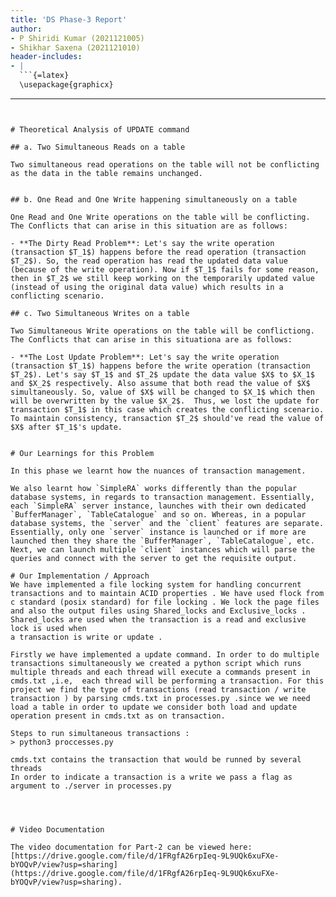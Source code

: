 ```yaml
---
title: 'DS Phase-3 Report'
author: 
- P Shiridi Kumar (2021121005)
- Shikhar Saxena (2021121010)
header-includes:
- |
  ```{=latex}
  \usepackage{graphicx}
  ```
---
```


# Theoretical Analysis of UPDATE command

## a. Two Simultaneous Reads on a table

Two simultaneous read operations on the table will not be conflicting as the data in the table remains unchanged.


## b. One Read and One Write happening simultaneously on a table

One Read and One Write operations on the table will be conflicting. The Conflicts that can arise in this situation are as follows:

- **The Dirty Read Problem**: Let's say the write operation (transaction $T_1$) happens before the read operation (transaction $T_2$). So, the read operation has read the updated data value (because of the write operation). Now if $T_1$ fails for some reason, then in $T_2$ we still keep working on the temporarily updated value (instead of using the original data value) which results in a conflicting scenario.

## c. Two Simultaneous Writes on a table

Two Simultaneous Write operations on the table will be conflictiong. The Conflicts that can arise in this situationa are as follows:

- **The Lost Update Problem**: Let's say the write operation (transaction $T_1$) happens before the write operation (transaction $T_2$). Let's say $T_1$ and $T_2$ update the data value $X$ to $X_1$ and $X_2$ respectively. Also assume that both read the value of $X$ simultaneously. So, value of $X$ will be changed to $X_1$ which then will be overwritten by the value $X_2$.  Thus, we lost the update for transaction $T_1$ in this case which creates the conflicting scenario. To maintain consistency, transaction $T_2$ should've read the value of $X$ after $T_1$'s update. 


# Our Learnings for this Problem

In this phase we learnt how the nuances of transaction management.

We also learnt how `SimpleRA` works differently than the popular database systems, in regards to transaction management. Essentially, each `SimpleRA` server instance, launches with their own dedicated `BufferManager`, `TableCatalogue` and so on. Whereas, in a popular database systems, the `server` and the `client` features are separate. Essentially, only one `server` instance is launched or if more are launched then they share the `BufferManager`, `TableCatalogue`, etc. Next, we can launch multiple `client` instances which will parse the queries and connect with the server to get the requisite output.

# Our Implementation / Approach
We have implemented a file locking system for handling concurrent transactions and to maintain ACID properties . We have used flock from c standard (posix standard) for file locking . We lock the page files and also the output files using Shared_locks and Exclusive_locks . Shared_locks are used when the transaction is a read and exclusive lock is used when 
a transaction is write or update . 

Firstly we have implemented a update command. In order to do multiple transactions simultaneously we created a python script which runs multiple threads and each thread will execute a commands present in cmds.txt ,i.e,  each thread will be performing a transaction. For this project we find the type of transactions (read transaction / write transaction ) by parsing cmds.txt in processes.py .since we we need load a table in order to update we consider both load and update operation present in cmds.txt as on transaction.

Steps to run simultaneous transactions :
> python3 proccesses.py

cmds.txt contains the transaction that would be runned by several threads
In order to indicate a transaction is a write we pass a flag as argument to ./server in processes.py




# Video Documentation

The video documentation for Part-2 can be viewed here: [https://drive.google.com/file/d/1FRgfA26rpIeq-9L9UQk6xuFXe-bYOQvP/view?usp=sharing](https://drive.google.com/file/d/1FRgfA26rpIeq-9L9UQk6xuFXe-bYOQvP/view?usp=sharing).